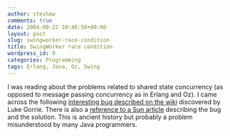 ```yaml
---
author: steshaw
comments: true
date: 2004-08-22 10:46:50+00:00
layout: post
slug: swingworker-race-condition
title: SwingWorker race condition
wordpress_id: 9
categories: Programming
tags: Erlang, Java, Oz, Swing
---
```


I was reading about the problems related to shared state concurrency (as opposed to message passing concurrency as in Erlang and Oz). I came across the following [interesting bug described on the wiki](http://c2.com/cgi/wiki?SwingWorkerRaceCondition) discovered by Luke Gorrie. There is also a [reference to a Sun article](http://java.sun.com/products/jfc/tsc/articles/threads/update.html) describing the bug and the solution. This is ancient history but probably a problem misunderstood by many Java programmers.
